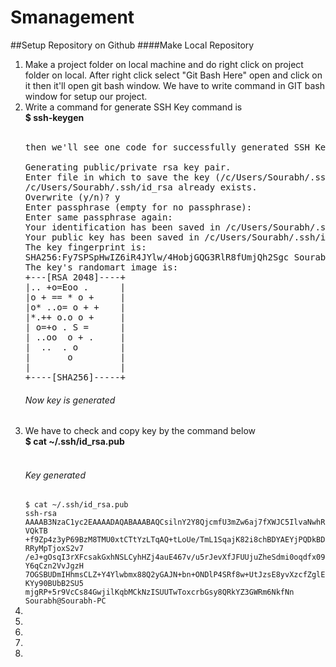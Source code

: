 # Smanagement

##Setup Repository on Github
####Make Local Repository
<ol>
<li>Make a project folder on local machine and do right click on project folder on local. After right click select "Git Bash Here" open and click on it then it'll open git bash window. We have to write command in GIT bash window for setup our project.</li>
<li>Write a command for generate SSH Key command is<br>
<b>$ ssh-keygen</b>
<br>
<br>
<pre>then we'll see one code for successfully generated SSH Key<br><br>Generating public/private rsa key pair.
Enter file in which to save the key (/c/Users/Sourabh/.ssh/id_rsa):
/c/Users/Sourabh/.ssh/id_rsa already exists.
Overwrite (y/n)? y
Enter passphrase (empty for no passphrase):
Enter same passphrase again:
Your identification has been saved in /c/Users/Sourabh/.ssh/id_rsa.
Your public key has been saved in /c/Users/Sourabh/.ssh/id_rsa.pub.
The key fingerprint is:
SHA256:Fy7SPSpHwIZ6iR4JYlw/4HobjGQG3RlR8fUmjQh2Sgc Sourabh@Sourabh-PC
The key's randomart image is:
+---[RSA 2048]----+
|.. +o=Eoo .      |
|o + == * o +     |
|o* ..o= o + +    |
|*.++ o.o o +     |
| o=+o . S =      |
| ..oo  o + .     |
|  ..  . o        |
|       o         |
|                 |
+----[SHA256]-----+
</pre>
<h6>Now key is generated</h6>
</li>
<li>We have to check and copy key by the command below<br><b>$ cat ~/.ssh/id_rsa.pub</b><br><br><h6>Key generated</h6>
<code>$ cat ~/.ssh/id_rsa.pub
ssh-rsa AAAAB3NzaC1yc2EAAAADAQABAAABAQCsilnY2Y8QjcmfU3mZw6aj7fXWJC5IlvaNwhRVQkTB                                                                                                                +f9Zp4z3yP69BzM8TMU0xtCTtYzLTqAQ+tLoUe/TmL1SqajK82i8chBDYAEYjPQDkBDRRyMpTjoxS2v7                                                                                                                /eJ+gOsqI3rXFcsakGxhNSLCyhHZj4auE467v/u5rJevXfJFUUjuZheSdmi0oqdfx09Y6qCzn2VvJgzH                                                                                                                7OGSBUDmIHhmsCLZ+Y4Ylwbmx88Q2yGAJN+bn+ONDlP4SRf8w+UtJzsE8yvXzcfZglEKYy90BUbB2SU5                                                                                                                mjgRP+5r9VcCs84GwjilKqbMCkNzISUUTwToxcrbGsy8QRkYZ3GWRm6NkfNn Sourabh@Sourabh-PC
</code>
</li>
<li></li>
<li></li>
<li></li>
<li></li>
<li></li>
</ol>
